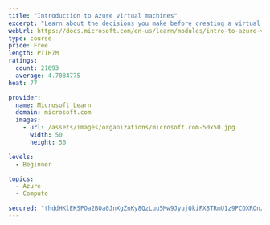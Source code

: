 ```yaml
---
title: "Introduction to Azure virtual machines"
excerpt: "Learn about the decisions you make before creating a virtual machine, the options to create and manage the VM, and the extensions and services you use to manage your VM."
webUrl: https://docs.microsoft.com/en-us/learn/modules/intro-to-azure-virtual-machines/
type: course
price: Free
length: PT1H7M
ratings:
  count: 21693
  average: 4.7084775
heat: 77

provider:
  name: Microsoft Learn
  domain: microsoft.com
  images:
    - url: /assets/images/organizations/microsoft.com-50x50.jpg
      width: 50
      height: 50

levels:
  - Beginner

topics:
  - Azure
  - Compute

secured: "thddHKlEKSPOa2BOa0JnXgZnKy8QzLuu5Mw9JyujQkiFX8TRmU1z9PCOXROn/qYSimUJlFMXHkhcVL8OBVc+Z3mmhPZf2xA84lJNHWX8+ysMSe4cpuhXY8bRV3nS2ENkhZDEKxdpOo4cjqOt3eQCieP8rdJxim7kX5G4ly3EH32lJQoXJluoASIR5HnDAixSm5xnOG2bZSJzvib4MDqp3hFN5Z5u4qe1rA1EV8PyJeFr40rktV/1aOi9djIwY/PJi2WQ6hakcGTHVxq/NeW9fXn8mUwRsZ8DtxOIXExK4wjKt/3zJCLPS0fBjbCgr+rImpLNqg0oD8HUqutQ6i6dzeoSDIzs2ESjELoUHdiFCmes/92L2NOjnOJXh/hMBDh5mfSumNIeM/Ewj1dU6NAUer52NTjJSkJhbLCrAhkD7PlV/UNjPYWZPZPw6JfyxJZE;YaEJ2wZsDtHSCRhf3S/bUA=="
---
```


